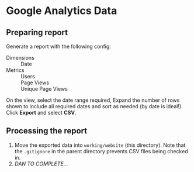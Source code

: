 # Google Analytics Data

## Preparing report

Generate a report with the following config:

<dl>
  <dt>Dimensions</dt>
  <dd>Date</dd>
  <dt>Metrics</dt>
  <dd>Users</dd>
  <dd>Page Views</dd>
  <dd>Unique Page Views</dd>
</dl>

On the view, select the date range required, Expand the number of rows shown to include all required dates and sort as needed (by date is ideal!). Click __Export__ and select __CSV__.

## Processing the report

1. Move the exported data into `working/website` (this directory). Note that the `.gitignore` in the parent directory prevents CSV files being checked in.
2. _DAN TO COMPLETE..._